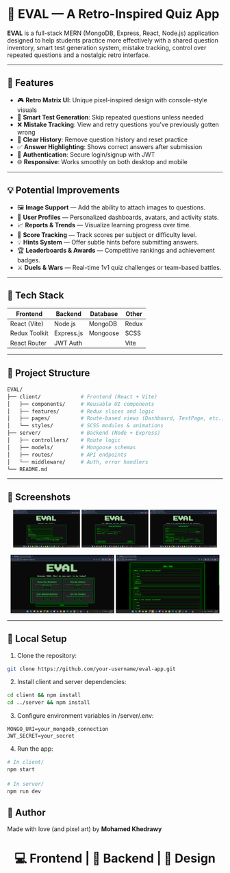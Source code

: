 # 🧠 EVAL — A Retro-Inspired Quiz App

**EVAL** is a full-stack MERN (MongoDB, Express, React, Node.js) application designed to help students practice more effectively with a shared question inventory, smart test generation system, mistake tracking, control over repeated questions and a nostalgic retro interface. 

---

## 🚀 Features

- 🎮 **Retro Matrix UI**: Unique pixel-inspired design with console-style visuals
- 🧠 **Smart Test Generation**: Skip repeated questions unless needed
- ❌ **Mistake Tracking**: View and retry questions you've previously gotten wrong
- 🧼 **Clear History**: Remove question history and reset practice
- ✅ **Answer Highlighting**: Shows correct answers after submission
- 🔐 **Authentication**: Secure login/signup with JWT
- 🌐 **Responsive**: Works smoothly on both desktop and mobile

---

## 💡 Potential Improvements

- 🖼️ **Image Support** — Add the ability to attach images to questions.
- 👤 **User Profiles** — Personalized dashboards, avatars, and activity stats.
- 📈 **Reports & Trends** — Visualize learning progress over time.
- 🧮 **Score Tracking** — Track scores per subject or difficulty level.
- 💡 **Hints System** — Offer subtle hints before submitting answers.
- 🏆 **Leaderboards & Awards** — Competitive rankings and achievement badges.
- ⚔️ **Duels & Wars** — Real-time 1v1 quiz challenges or team-based battles.

---

## 🧩 Tech Stack

| Frontend       | Backend         | Database   | Other     |
|----------------|-----------------|------------|-----------|
| React (Vite)   | Node.js         | MongoDB    | Redux     |
| Redux Toolkit  | Express.js      | Mongoose   | SCSS      |
| React Router   | JWT Auth        |            | Vite      |

---

## 📂 Project Structure

```bash
EVAL/
├── client/             # Frontend (React + Vite)
│   ├── components/     # Reusable UI components
│   ├── features/       # Redux slices and logic
│   ├── pages/          # Route-based views (Dashboard, TestPage, etc.)
│   └── styles/         # SCSS modules & animations
├── server/             # Backend (Node + Express)
│   ├── controllers/    # Route logic
│   ├── models/         # Mongoose schemas
│   ├── routes/         # API endpoints
│   └── middleware/     # Auth, error handlers
└── README.md
```

---


## 📸 Screenshots

<p align="center">
  <img src="client/public/screenshots/Register.png" width="31%" />
  <img src="client/public/screenshots/Test_Params.png" width="31%" />
  <img src="client/public/screenshots/Posting_Question.png" width="31%" />
</p>

<p align="center">
  <img src="client/public/screenshots/Dashboard.png" width="48%" />
  <img src="client/public/screenshots/Test.png" width="48%" />
</p>

---

## 🧪 Local Setup

1. Clone the repository:

```bash
git clone https://github.com/your-username/eval-app.git
```

2. Install client and server dependencies:

```bash
cd client && npm install
cd ../server && npm install
```

3. Configure environment variables in /server/.env:

```env
MONGO_URI=your_mongodb_connection
JWT_SECRET=your_secret
```

4. Run the app:

```bash
# In client/
npm start

# In server/
npm run dev
```

## 👾 Author
Made with love (and pixel art) by **Mohamed Khedrawy**
# <p align=center>💻 Frontend | 🧠 Backend | 🎨 Design </p>
